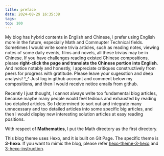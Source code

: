 ```yaml
---
title: preface
date: 2024-08-29 16:35:38
tags:
top: 100
---
```


My blog has hybrid contents in English and Chinese, I prefer using English more in the future, especially Math and Commupter Technical fields. Sometimes I would write some trivia articles, such as reading notes, viewing notes of some daily events, films and novels, all these trivias may be in Chinese. If you have challenges reading existed Chinese compositions, please **right-click the page and translate the Chinese portion into English**. And notice notably and honestly, I appreciate critiques constructively from peers for progress with gratitude. Please leave your sugesstion and deep analysis! ^_^ Just log in github account and comment below my compositions, and then I would receive notice emails from github.

Recently I just thought, I cannot always write too fundamental blog articles, because maybe many people would feel tedious and exhausted by reading too detailed articles. So I determined to sort out and integrate many unnecessary and too detailed articles into some specific big articles, and then I would display new interesting solution articles at easy reading positions.

With respect of **Mathematics**, I put the Math directory as the first directory.

This blog theme uses Hexo, and it is built on Git Page. The specific theme is **3-hexo**. If you want to mimic the blog, please refer [hexo-theme-3-hexo](https://github.com/yelog/hexo-theme-3-hexo) and [3-hexo-instruction](https://yelog.org/2017/03/23/3-hexo-instruction/).